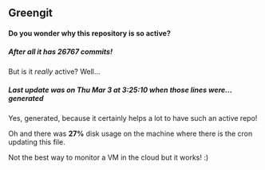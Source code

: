 ## Greengit

#### Do you wonder why this repository is so active?

##### After all it has 26767 commits!

But is it *really* active? Well...

##### Last update was on Thu Mar 3 at 3:25:10 when those lines were... generated

Yes, generated, because it certainly helps a lot to have such an active repo!

Oh and there was **27%** disk usage on the machine
where there is the cron updating this file.

Not the best way to monitor a VM in the cloud but it works! :)
